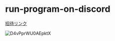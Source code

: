 # run-program-on-discord
[招待リンク](https://discordapp.com/oauth2/authorize?client_id=569755914781982742&permissions=0&scope=bot)

![D4vPprWU0AEpktX](https://user-images.githubusercontent.com/30716982/84218065-aab07300-ab08-11ea-9bfc-3b33e1216b6d.jpg)
